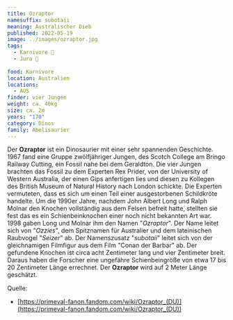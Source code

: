 ```yaml
---
title: Ozraptor
namesuffix: subotaii
meaning: Australischer Dieb
published: 2022-05-19
image: ../images/ozraptor.jpg
tags:
  - Karnivore 🥩
  - Jura 🦴
  
food: Karnivore
location: Australien
locations:
  - AUS
finder: vier Jungen
weight: ca. 40kg
size: ca. 2m
years: "170"
category: Dinos
family: Abelisaurier
---
```

Der **Ozraptor** ist ein Dinosaurier mit einer sehr spannenden Geschichte. 1967 fand eine Gruppe zwölfjähriger Jungen, des Scotch College am Bringo Railway Cutting, ein Fossil nahe bei dem Geraldton. Die vier Jungen brachten das Fossil zu dem Experten Rex Prider, von der University of Western Australia, der einen Gips anfertigen lies und diesen zu Kollegen des British Museum of Natural History nach London schickte. Die Experten vermuteten, dass es sich um einen Teil einer ausgestorbenen Schildkröte handelte. Um die 1990er Jahre, nachdem John Albert Long und Ralph Molnar den Knochen vollständig aus dem Felsen befreit hatte, stellten sie fest das es ein Schienbeinknochen einer noch nicht bekannten Art war. 1998 gaben Long und Molnar ihm den Namen "*Ozraptor*". Der Name leitet sich von "*Ozzies*", dem Spitznamen für Australier und dem lateinischen Raubvogel "*Seizer*" ab. Der Namenszusatz "*subotaii*" leitet sich von der gleichnamigen Filmfigur aus dem Film "Conan der Barbar" ab. Der gefundene Knochen ist circa acht Zentimeter lang und vier Zentimeter breit. Daraus haben die Forscher eine ungefähre Schienbeingröße von etwa 17 bis 20 Zentimeter Länge errechnet. Der **Ozraptor** wird auf 2 Meter Länge geschätzt.

Quelle:

* [https://primeval-fanon.fandom.com/wiki/Ozraptor_(DU)](https://primeval-fanon.fandom.com/wiki/Ozraptor_(DU))
